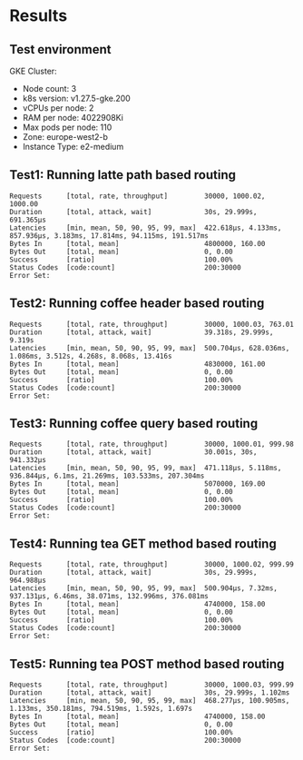 # Results

## Test environment

GKE Cluster:

- Node count: 3
- k8s version: v1.27.5-gke.200
- vCPUs per node: 2
- RAM per node: 4022908Ki
- Max pods per node: 110
- Zone: europe-west2-b
- Instance Type: e2-medium

## Test1: Running latte path based routing

```text
Requests      [total, rate, throughput]         30000, 1000.02, 1000.00
Duration      [total, attack, wait]             30s, 29.999s, 691.365µs
Latencies     [min, mean, 50, 90, 95, 99, max]  422.618µs, 4.133ms, 857.936µs, 3.183ms, 17.814ms, 94.115ms, 191.517ms
Bytes In      [total, mean]                     4800000, 160.00
Bytes Out     [total, mean]                     0, 0.00
Success       [ratio]                           100.00%
Status Codes  [code:count]                      200:30000
Error Set:
```

## Test2: Running coffee header based routing

```text
Requests      [total, rate, throughput]         30000, 1000.03, 763.01
Duration      [total, attack, wait]             39.318s, 29.999s, 9.319s
Latencies     [min, mean, 50, 90, 95, 99, max]  500.704µs, 628.036ms, 1.086ms, 3.512s, 4.268s, 8.068s, 13.416s
Bytes In      [total, mean]                     4830000, 161.00
Bytes Out     [total, mean]                     0, 0.00
Success       [ratio]                           100.00%
Status Codes  [code:count]                      200:30000
Error Set:
```

## Test3: Running coffee query based routing

```text
Requests      [total, rate, throughput]         30000, 1000.01, 999.98
Duration      [total, attack, wait]             30.001s, 30s, 941.332µs
Latencies     [min, mean, 50, 90, 95, 99, max]  471.118µs, 5.118ms, 936.844µs, 6.1ms, 21.269ms, 103.533ms, 207.304ms
Bytes In      [total, mean]                     5070000, 169.00
Bytes Out     [total, mean]                     0, 0.00
Success       [ratio]                           100.00%
Status Codes  [code:count]                      200:30000
Error Set:
```

## Test4: Running tea GET method based routing

```text
Requests      [total, rate, throughput]         30000, 1000.02, 999.99
Duration      [total, attack, wait]             30s, 29.999s, 964.988µs
Latencies     [min, mean, 50, 90, 95, 99, max]  500.904µs, 7.32ms, 937.131µs, 6.46ms, 38.071ms, 132.996ms, 376.081ms
Bytes In      [total, mean]                     4740000, 158.00
Bytes Out     [total, mean]                     0, 0.00
Success       [ratio]                           100.00%
Status Codes  [code:count]                      200:30000
Error Set:
```

## Test5: Running tea POST method based routing

```text
Requests      [total, rate, throughput]         30000, 1000.03, 999.99
Duration      [total, attack, wait]             30s, 29.999s, 1.102ms
Latencies     [min, mean, 50, 90, 95, 99, max]  468.277µs, 100.905ms, 1.133ms, 350.181ms, 794.519ms, 1.592s, 1.697s
Bytes In      [total, mean]                     4740000, 158.00
Bytes Out     [total, mean]                     0, 0.00
Success       [ratio]                           100.00%
Status Codes  [code:count]                      200:30000
Error Set:
```
